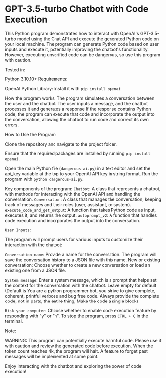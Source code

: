 # GPT-3.5-turbo Chatbot with Code Execution
This Python program demonstrates how to interact with OpenAI's GPT-3.5-turbo model using the Chat API and execute the generated Python code on your local machine. The program can generate Python code based on user inputs and execute it, potentially improving the chatbot's functionality.
However, executing unverified code can be dangerous, so use this program with caution.

Tested in:

Python 3.10.10+
Requirements:

OpenAI Python Library: Install it with `pip install openai`


How the program works:
The program simulates a conversation between the user and the chatbot.
The user inputs a message, and the chatbot processes it and generates a response
If the response contains Python code, the program can execute that code and incorporate the output into the conversation, allowing the chatbot to run code and correct its own errors.

How to Use the Program:

Clone the repository and navigate to the project folder.

Ensure that the required packages are installed by running `pip install openai`.

Open the main Python file (`dangerous-ai.py`) in a text editor and set the api_key variable at the top to your OpenAI API key in string format.
Run the program with `python dangerous-ai.py`.



Key components of the program:
`Chatbot`: A class that represents a chatbot, with methods for interacting with the OpenAI API and handling the conversation.
`Conversation`: A class that manages the conversation, keeping track of messages and their roles (user, assistant, or system).
`execute_code_and_get_output`: A function that takes Python code as input, executes it, and returns the output.
`autoprompt_v2`: A function that handles code execution and incorporates the output into the conversation.


`User Inputs`:

The program will prompt users for various inputs to customize their interaction with the chatbot:

`Conversation name`: Provide a name for the conversation. The program will save the conversation history to a JSON file with this name.
New or existing conversation: Choose whether to create a new conversation or load an existing one from a JSON file.

`System message`: Enter a system message, which is a prompt that helps set the context for the conversation with the chatbot. Leave empty for default (Default is You are a python programmer bot, you strive to give complete, coherent, printful verbose and bug free code. Always provide the complete code, not in parts, the entire thing, Make the code a single block)

`Risk your computer`: Choose whether to enable code execution feature by responding with "y" or "n".
To stop the program, press `CTRL + C` in the terminal.

Note:

WARNING: This program can potentially execute harmful code. Please use it with caution and review the generated code before execution.
When the token count reaches 4k, the program will halt. A feature to forget past messages will be implemented at some point.

Enjoy interacting with the chatbot and exploring the power of code execution!
